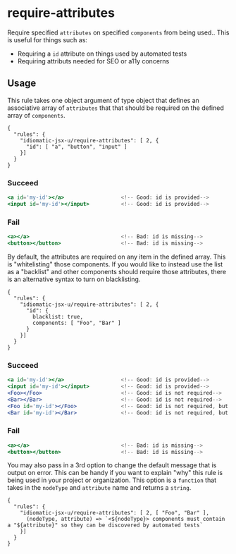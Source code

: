 # require-attributes

Require specified `attributes` on specified `components` from being used.. This is useful for things such as:
- Requiring a `id` attribute on things used by automated tests
- Requiring attributs needed for SEO or a11y concerns

## Usage

This rule takes one object argument of type object that defines an associative array of `attributes` that that should be required on the defined array of `components`.

```
{
  "rules": {
    "idiomatic-jsx-u/require-attributes": [ 2, {
      "id": [ "a", "button", "input" ]
    }]
  }
}
```

### Succeed
```jsx
<a id='my-id'></a>                  <!-- Good: id is provided-->
<input id='my-id'></input>          <!-- Good: id is provided-->
```

### Fail

```jsx
<a></a>                             <!-- Bad: id is missing-->
<button></button>                   <!-- Bad: id is missing-->
```

By default, the attributes are required on any item in the defined array.  This is "whitelisting" those components.  If you would like to instead use the list as a "backlist" and other components should require those attributes, there is an alternative syntax to turn on blacklisting.

```
{
  "rules": {
    "idiomatic-jsx-u/require-attributes": [ 2, {
      "id": {
        blacklist: true,
        components: [ "Foo", "Bar" ]
      }
    }]
  }
}
```

### Succeed
```jsx
<a id='my-id'></a>                  <!-- Good: id is provided-->
<input id='my-id'></input>          <!-- Good: id is provided-->
<Foo></Foo>                         <!-- Good: id is not required-->
<Bar></Bar>                         <!-- Good: id is not required-->
<Foo id='my-id'></Foo>              <!-- Good: id is not required, but ok if it is there-->
<Bar id='my-id'></Bar>              <!-- Good: id is not required, but ok if it is there-->
```

### Fail

```jsx
<a></a>                             <!-- Bad: id is missing-->
<button></button>                   <!-- Bad: id is missing-->
```

You may also pass in a 3rd option to change the default message that is output on error.  This can be handy if you want to explain "why" this rule is being used in your project or organization.  This option is a `function` that takes in the `nodeType` and `attribute` name and returns a `string`.

```
{
  "rules": {
    "idiomatic-jsx-u/require-attributes": [ 2, [ "Foo", "Bar" ],
      (nodeType, attribute) => `<${nodeType}> components must contain a "${attribute}" so they can be discovered by automated tests`
    }]
  }
}
```
